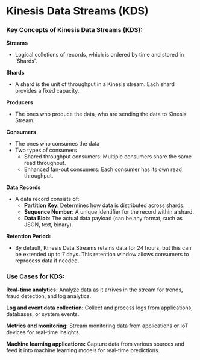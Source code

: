 # Kinesis Data Streams (KDS)

### Key Concepts of Kinesis Data Streams (KDS):

**Streams**

- Logical colletions of records, which is ordered by time and stored in 'Shards'.

**Shards**

- A shard is the unit of throughput in a Kinesis stream. Each shard provides a fixed capacity.

**Producers**

- The ones who produce the data, who are sending the data to Kinesis Stream.

**Consumers**

- The ones who consumes the data 
- Two types of consumers
  - Shared throughput consumers: Multiple consumers share the same read throughput.
  - Enhanced fan-out consumers: Each consumer has its own read throughput.

**Data Records**
- A data record consists of:
    - **Partition Key**: Determines how data is distributed across shards.
    - **Sequence Number**: A unique identifier for the record within a shard.
    - **Data Blob**: The actual data payload (can be any format, such as JSON, text, binary).
   
**Retention Period:**
   - By default, Kinesis Data Streams retains data for 24 hours, but this can be extended up to 7 days. This retention window allows consumers to reprocess data if needed.

### Use Cases for KDS:

**Real-time analytics:**
Analyze data as it arrives in the stream for trends, fraud detection, and log analytics.

**Log and event data collection:**
Collect and process logs from applications, databases, or system events.

**Metrics and monitoring:**
Stream monitoring data from applications or IoT devices for real-time insights.

**Machine learning applications:**
Capture data from various sources and feed it into machine learning models for real-time predictions.


